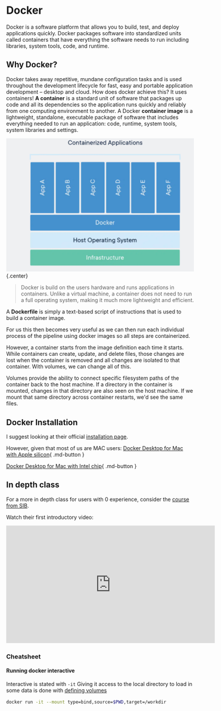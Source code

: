# Docker
Docker is a software platform that allows you to build, test, and deploy applications quickly. Docker packages software into standardized units called containers that have everything the software needs to run including libraries, system tools, code, and runtime.

## Why Docker?
Docker takes away repetitive, mundane configuration tasks and is used throughout the development lifecycle for fast, easy and portable application development – desktop and cloud. How does docker achieve this? It uses containers! **A container** is a standard unit of software that packages up code and all its dependencies so the application runs quickly and reliably from one computing environment to another. A Docker **container image** is a lightweight, standalone, executable package of software that includes everything needed to run an application: code, runtime, system tools, system libraries and settings.

![docker](./images/docker.png){.center}
> Docker is build on the users hardware and runs applications in containers. Unlike a virtual machine, a container does not need to run a full operating system, making it much more lightweight and efficient.
 
A **Dockerfile** is simply a text-based script of instructions that is used to build a container image. 

For us this then becomes very useful as we can then run each individual process of the pipeline using docker images so all steps are containerized. 

However, a container starts from the image definition each time it starts. While containers can create, update, and delete files, those changes are lost when the container is removed and all changes are isolated to that container. With volumes, we can change all of this.

Volumes provide the ability to connect specific filesystem paths of the container back to the host machine. If a directory in the container is mounted, changes in that directory are also seen on the host machine. If we mount that same directory across container restarts, we'd see the same files.

## Docker Installation
I suggest looking at their official [installation page](https://docs.docker.com/get-docker/).

However, given that most of us are MAC users: 
[Docker Desktop for Mac with Apple silicon](https://desktop.docker.com/mac/main/arm64/Docker.dmg?utm_source=docker&utm_medium=webreferral&utm_campaign=docs-driven-download-mac-arm64){ .md-button }

[Docker Desktop for Mac with Intel chip](https://desktop.docker.com/mac/main/amd64/Docker.dmg?utm_source=docker&utm_medium=webreferral&utm_campaign=docs-driven-download-mac-amd64){ .md-button }

## In depth class
For a more in depth class for users with 0 experience, consider the [course from SIB](https://sib-swiss.github.io/containers-introduction-training/latest/course_material/introduction_containers/). 

Watch their first introductory video:
<iframe width="560" height="315" src="https://www.youtube.com/embed/Qfh80DlF1_4" title="YouTube video player" frameborder="0" allow="accelerometer; autoplay; clipboard-write; encrypted-media; gyroscope; picture-in-picture" allowfullscreen></iframe>

### Cheatsheet

#### Running docker interactive
Interactive is stated with `-it` 
Giving it access to the local directory to load in some data is done with [defining volumes](https://docs.docker.com/storage/volumes/)
```bash
docker run -it --mount type=bind,source=$PWD,target=/workdir
```